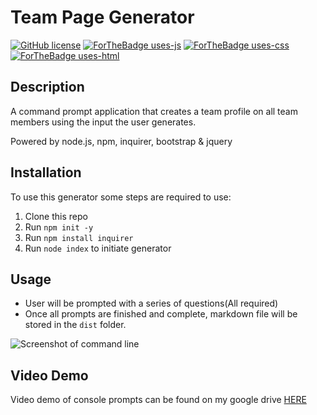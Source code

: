 # Team Page Generator

[![GitHub license](https://img.shields.io/github/license/Naereen/StrapDown.js.svg)](https://github.com/Naereen/StrapDown.js/blob/master/LICENSE)
[![ForTheBadge uses-js](http://ForTheBadge.com/images/badges/uses-js.svg)](http://ForTheBadge.com)
[![ForTheBadge uses-css](http://ForTheBadge.com/images/badges/uses-css.svg)](http://ForTheBadge.com)
[![ForTheBadge uses-html](http://ForTheBadge.com/images/badges/uses-html.svg)](http://ForTheBadge.com)



## Description

A command prompt application that creates a team profile on all team members using the input the user generates.

Powered by node.js, npm, inquirer, bootstrap & jquery

## Installation

To use this generator some steps are required to use:

1. Clone this repo
2. Run `npm init -y`
3. Run `npm install inquirer`
4. Run `node index` to initiate generator

## Usage

- User will be prompted with a series of questions(All required)
- Once all prompts are finished and complete, markdown file will be stored in the `dist` folder.

![Screenshot of command line](./assets/screenshot.jpg "screenshot of console")

## Video Demo

Video demo of console prompts can be found on my google drive [HERE](https://drive.google.com/file/d/1Ptp6yrzfg7tYW2OkurnfB6QJ9FMbeh_d/view?usp=sharing)
